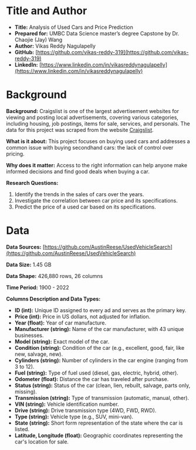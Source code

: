 # Title and Author
- **Title:** Analysis of Used Cars and Price Prediction
- **Prepared for:** UMBC Data Science master’s degree Capstone by Dr. Chaojie (Jay) Wang
- **Author:** Vikas Reddy Nagulapelly
- **GitHub:** [https://github.com/vikas-reddy-319](https://github.com/vikas-reddy-319)
- **LinkedIn:** [https://www.linkedin.com/in/vikasreddynagulapelly](https://www.linkedin.com/in/vikasreddynagulapelly)

# Background
**Background:** Craigslist is one of the largest advertisement websites for viewing and posting local advertisements, covering various categories, including housing, job postings, items for sale, services, and personals. The data for this project was scraped from the website [Craigslist](https://www.craigslist.org).

**What is it about:** This project focuses on buying used cars and addresses a common issue with buying secondhand cars: the lack of control over pricing.

**Why does it matter:** Access to the right information can help anyone make informed decisions and find good deals when buying a car.

**Research Questions:**
1. Identify the trends in the sales of cars over the years.
2. Investigate the correlation between car price and its specifications.
3. Predict the price of a used car based on its specifications.

# Data
**Data Sources:** [https://github.com/AustinReese/UsedVehicleSearch](https://github.com/AustinReese/UsedVehicleSearch)

**Data Size:** 1.45 GB

**Data Shape:** 426,880 rows, 26 columns

**Time Period:** 1900 - 2022

**Columns Description and Data Types:**
- **ID (int):** Unique ID assigned to every ad and serves as the primary key.
- **Price (int):** Price in US dollars, not adjusted for inflation.
- **Year (float):** Year of car manufacture.
- **Manufacturer (string):** Name of the car manufacturer, with 43 unique businesses.
- **Model (string):** Exact model of the car.
- **Condition (string):** Condition of the car (e.g., excellent, good, fair, like new, salvage, new).
- **Cylinders (string):** Number of cylinders in the car engine (ranging from 3 to 12).
- **Fuel (string):** Type of fuel used (diesel, gas, electric, hybrid, other).
- **Odometer (float):** Distance the car has traveled after purchase.
- **Status (string):** Status of the car (clean, lien, rebuilt, salvage, parts only, missing).
- **Transmission (string):** Type of transmission (automatic, manual, other).
- **VIN (string):** Vehicle identification number.
- **Drive (string):** Drive transmission type (4WD, FWD, RWD).
- **Type (string):** Vehicle type (e.g., SUV, mini-van).
- **State (string):** Short form representation of the state where the car is listed.
- **Latitude, Longitude (float):** Geographic coordinates representing the car's location for sale.

